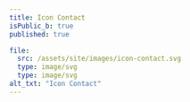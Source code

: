 ```yaml
---
title: Icon Contact
isPublic_b: true
published: true

file:
  src: /assets/site/images/icon-contact.svg
  type: image/svg
  type: image/svg
alt_txt: "Icon Contact"
---
```

